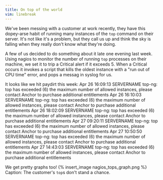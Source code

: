 ```yaml
---
title: On top of the world
vim: linebreak
---
```


We've been messing with a customer at work recently, they have this dopey-arse habit of running many instances of the `top` command on their server. It's not like it's a problem, but they call us up and think the sky is falling when they really don't know what they're doing.

A few of us decided to do something about it late one evening last week. Using nagios to monitor the number of running `top` processes on their machine, we set it to trip a Critical alert if it exceeds 5. When a Critical occurs it invokes a script that kills the oldest instance with a "run out of CPU time" error, and pops a messag in syslog for us.

It looks like we hit paydirt this week:
    Apr 26 16:09:13 SERVERNAME top-ng: top has exceeded (6) the maximum number of allowed instances, please contact Anchor to purchase additional entitlements
    Apr 26 16:10:03 SERVERNAME top-ng: top has exceeded (6) the maximum number of allowed instances, please contact Anchor to purchase additional entitlements
    Apr 26 18:02:09 SERVERNAME top-ng: top has exceeded (6) the maximum number of allowed instances, please contact Anchor to purchase additional entitlements
    Apr 27 09:20:11 SERVERNAME top-ng: top has exceeded (6) the maximum number of allowed instances, please contact Anchor to purchase additional entitlements
    Apr 27 10:50:50 SERVERNAME top-ng: top has exceeded (6) the maximum number of allowed instances, please contact Anchor to purchase additional entitlements
    Apr 27 14:43:03 SERVERNAME top-ng: top has exceeded (6) the maximum number of allowed instances, please contact Anchor to purchase additional entitlements

We get pretty graphs too!
{% insert_image nagios_tops_graph.png %}
Caption: The customer's `top`s don't stand a chance.
